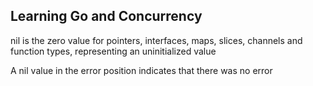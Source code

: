 ## Learning Go and Concurrency

nil is the zero value for pointers, interfaces, maps, slices, channels and function types, representing an uninitialized value

A nil value in the error position indicates that there was no error
